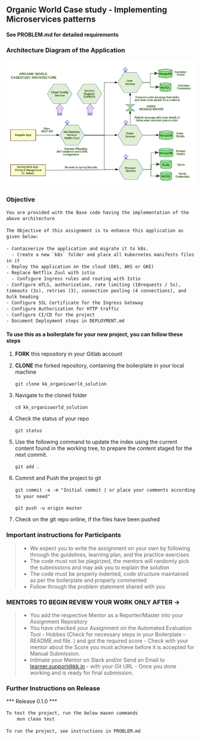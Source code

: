 ## Organic World Case study - Implementing Microservices patterns

#### See PROBLEM.md for detailed requirements

### Architecture Diagram of the Application
	
![Architectures Diagram](./architecture/OrganicWorldArchitecture_v1.1.png)
	
### Objective
    You are provided with the Base code having the implementation of the above architecture

	The Objective of this assignment is to enhance this application as given below:

    - Containerize the application and migrate it to k8s.
      - Create a new `k8s` folder and place all kubernetes manifests files in it
    - Deploy the application on the cloud (EKS, AKS or GKE)
    - Replace Netflix Zuul with istio
      - Configure Ingress rules and routing with Istio
    - Configure mTLS, authorization, rate limiting (10requests / 5s), timeouts (3s), retries (3), connection pooling (4 connections), and bulk heading
    - Configure SSL Certificate for the Ingress Gateway
    - Configure Authorization for HTTP traffic
    - Configure CI/CD for the project
    - Document Deployment steps in DEPLOYMENT.md

#### To use this as a boilerplate for your new project, you can follow these steps

1. **FORK** this repository in your Gitlab account

2. **CLONE** the forked repository, containing the boilerplate in your local machine

    `git clone kk_organicworld_solution`

3. Navigate to the cloned folder

    `cd kk_organicworld_solution`

4. Check the status of your repo 
	     
     `git status`

5. Use the following command to update the index using the current content found in the working tree, to prepare the content staged for the next commit.

     `git add .`
	 
6. Commit and Push the project to git

     `git commit -a -m "Initial commit | or place your comments according to your need"`

     `git push -u origin master`

7. Check on the git repo online, if the files have been pushed

### Important instructions for Participants
> - We expect you to write the assignment on your own by following through the guidelines, learning plan, and the practice exercises
> - The code must not be plagirized, the mentors will randomly pick the submissions and may ask you to explain the solution
> - The code must be properly indented, code structure maintained as per the boilerplate and properly commented
> - Follow through the problem statement shared with you

### MENTORS TO BEGIN REVIEW YOUR WORK ONLY AFTER ->
> - You add the respective Mentor as a Reporter/Master into your Assignment Repository
> - You have checked your Assignment on the Automated Evaluation Tool - Hobbes (Check for necessary steps in your Boilerplate - README.md file. ) and got the required score - Check with your mentor about the Score you must achieve before it is accepted for Manual Submission.
> - Intimate your Mentor on Slack and/or Send an Email to learner.support@kk.in - with your Git URL - Once you done working and is ready for final submission.


### Further Instructions on Release

*** Release 0.1.0 ***

    To test the project, run the below maven commands
        mvn clean test
    
    To run the project, see instructions in PROBLEM.md	
